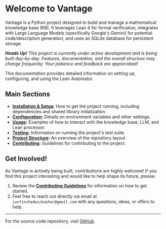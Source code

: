 # Welcome to Vantage

Vantage is a Python project designed to build and manage a mathematical knowledge base (KB). It leverages Lean 4 for formal verification, integrates with Large Language Models (specifically Google's Gemini) for potential code/description generation, and uses an SQLite database for persistent storage.

***Heads Up!*** *This project is currently under active development and is being built day-by-day. Features, documentation, and the overall structure may change frequently. Your patience and feedback are appreciated!*

This documentation provides detailed information on setting up, configuring, and using the Lean Automator.

## Main Sections

* **[Installation & Setup](installation.md):** How to get the project running, including dependencies and shared library initialization.
* **[Configuration](configuration.md):** Details on environment variables and other settings.
* **[Usage](usage.md):** Examples of how to interact with the knowledge base, LLM, and Lean processor.
* **[Testing](testing.md):** Information on running the project's test suite.
* **[Project Structure](project_structure.md):** An overview of the repository layout.
* **[Contributing](contributing.md):** Guidelines for contributing to the project.

## Get Involved!

As Vantage is actively being built, contributions are highly welcome! If you find this project interesting and would like to help shape its future, please:

1.  Review the **[Contributing Guidelines](contributing.md)** for information on how to get started.
2.  Feel free to reach out directly via email at `justinchadwickasher@gmail.com` with any questions, ideas, or offers to help.

---

For the source code repository, visit [GitHub](https://github.com/justincasher/vantage).